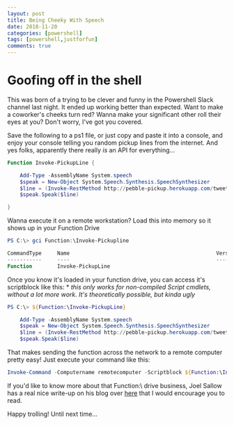 ```yaml
---
layout: post
title: Being Cheeky With Speech
date: 2018-11-20
categories: [powershell]
tags: [powershell,justforfun]
comments: true
---
```


# Goofing off in the shell

This was born of a trying to be clever and funny in the Powershell Slack channel last night. It ended up working better than expected. Want to make a coworker's cheeks turn red? Wanna make your significant other roll their eyes at you? Don't worry, I've got you covered.

Save the following to a ps1 file, or just copy and paste it into a console, and enjoy your console telling you random pickup lines from the internet. And yes folks, apparently there really _is_ an API for everything...

```powershell
Function Invoke-PickupLine {

    Add-Type -AssemblyName System.speech
    $speak = New-Object System.Speech.Synthesis.SpeechSynthesizer
    $line = (Invoke-RestMethod http://pebble-pickup.herokuapp.com/tweets/random).tweet
    $speak.Speak($line)

}
```

Wanna execute it on a remote workstation? Load this into memory so it shows up in your Function Drive

```powershell
PS C:\> gci Function:\Invoke-Pickupline

CommandType     Name                                               Version    Source
-----------     ----                                               -------    ------
Function        Invoke-PickupLine
```

Once you know it's loaded in your function drive, you can access it's scriptblock like this:
\* _this only works for non-compiled Script cmdlets, without a lot more work. It's theoretically possible, but kinda ugly_

```powershell
PS C:\> ${Function:\Invoke-PickupLine}

    Add-Type -AssemblyName System.speech
    $speak = New-Object System.Speech.Synthesis.SpeechSynthesizer
    $line = (Invoke-RestMethod http://pebble-pickup.herokuapp.com/tweets/random).tweet
    $speak.Speak($line)

```

That makes sending the function across the network to a remote computer pretty easy! Just execute your command like this:

```powershell
Invoke-Command -Computername remotecomputer -Scriptblock ${Function:\Invoke-PickupLine}
```

If you'd like to know more about that Function:\ drive business, Joel Sallow has a real nice write-up on his blog over [here](https://vexx32.github.io/2018/11/02/Transferring-Functions/) that I would encourage you to read.

Happy trolling! Until next time...